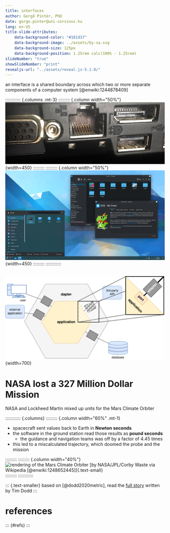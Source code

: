 ```yaml
---
title: interfaces
author: Gergő Pintér, PhD
date: gergo.pinter@uni-corvinus.hu
lang: en-US
title-slide-attributes:
    data-background-color: "#181d37"
    data-background-image: ../assets/by-sa.svg
    data-background-size: 125px
    data-background-position: 1.25rem calc(100% - 1.25rem)
slideNumber: "true"
showSlideNumber: "print"
revealjs-url: "../assets/reveal.js-5.1.0/"
---
```


an interface is a shared boundary across which two or more separate components of a computer system [@enwiki:1244878409]

:::::::::::: {.columns .mt-3}
::::::::: {.column width="50%"}
![hardware interfaces by [Pittigrilli](https://en.wikipedia.org/wiki/File:RJ-45_Ethernet_socket_on_Lenovo_T410_Laptop.jpg) | [CC BY-SA](https://creativecommons.org/licenses/by-sa/4.0/)](figures/borrowed/RJ-45_Ethernet_socket_on_Lenovo_T410_Laptop.jpg){width=450}
:::::::::
::::::::: {.column width="50%"}
![user interface KDE Plasma 5.22 from [Wikimedia](https://commons.wikimedia.org/wiki/File:KDE_Plasma_5.22.png) [CC BY-SA](https://creativecommons.org/licenses/by-sa/4.0/)](figures/borrowed/KDE_Plasma_5.22.png){width=450}
:::::::::
::::::::::::

##

![hexagonal arcitectural pattern (a.k.a. ports & adapters)](figures/hexagonal_interface.drawio.svg){width=700}


# NASA lost a 327 Million Dollar Mission

NASA and Lockheed Martin mixed up units for the Mars Climate Orbiter

:::::::::::: {.columns}
::::::::: {.column width="60%" .mt-1}
- spacecraft sent values back to Earth in **Newton seconds**
- the software in the ground station read those results as **pound seconds**
    - the guidance and navigation teams was off by a factor of 4.45 times
- this led to a miscalculated trajectory, which doomed the probe and the mission

:::::::::
::::::::: {.column width="40%"}
![rendering of the Mars Climate Orbiter [by NASA/JPL/Corby Waste via [Wikipedia](https://en.wikipedia.org/wiki/File:Mars_Climate_Orbiter_2.jpg) [@enwiki:1248652445]]{.text-small}](figures/borrowed/Mars_Climate_Orbiter_2.jpg)
:::::::::
::::::::::::

::: {.text-smaller}
based on [@dodd2020metric], read the [full story](https://everydayastronaut.com/mars-climate-orbiter/) written by Tim Dodd
:::


# references

::: {#refs}
:::
